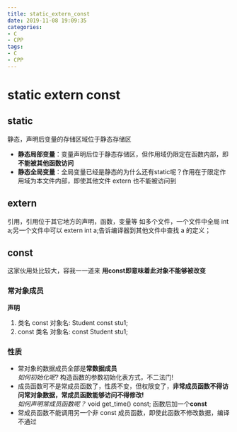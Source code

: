 ```yaml
---
title: static_extern_const
date: 2019-11-08 19:09:35
categories:
- C
- CPP
tags:
- C
- CPP
---
```


# static extern const

## static

静态，声明后变量的存储区域位于静态存储区

- **静态局部变量**：变量声明后位于静态存储区，但作用域仍限定在函数内部，即**不能被其他函数访问**
- **静态全局变量**：全局变量已经是静态的为什么还有static呢？作用在于限定作用域为本文件内部，即使其他文件 extern 也不能被访问到

## extern

引用，引用位于其它地方的声明，函数，变量等
如多个文件，一个文件中全局 int a;另一个文件中可以 extern int a;告诉编译器到其他文件中查找 a 的定义；

## const

这家伙用处比较大，容我一一道来 
**用const即意味着此对象不能够被改变**

### 常对象成员

**声明**

1. 类名 const 对象名: Student const stu1;  
2. const 类名 对象名: const Student stu1;  

### 性质

- 常对象的数据成员全部是**常数据成员**     
*如何初始化呢?*   构造函数的参数初始化表方式，不二法门!  
- 成员函数可不是常成员函数了，性质不变，但权限变了，**非常成员函数不得访问常对象数据，常成员函数能够访问不得修改!**     
*如何声明常成员函数呢？*   void get_time() const; 函数后加一个**const**
- 常成员函数不能调用另一个非 const 成员函数，即使此函数不修改数据，编译不通过
